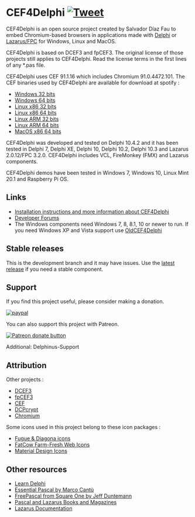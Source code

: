 # CEF4Delphi [![Tweet](https://img.shields.io/twitter/url/http/shields.io.svg?style=social)](https://twitter.com/intent/tweet?text=Use%20CEF4Delphi%20to%20embed%20Chromium-based%20browsers%20in%20your%20application&url=https://github.com/salvadordf/CEF4Delphi&via=briskbard&hashtags=cef4delphi,delphi,lazarus,fpc)
CEF4Delphi is an open source project created by Salvador Díaz Fau to embed Chromium-based browsers in applications made with [Delphi](https://www.embarcadero.com/products/delphi/starter) or [Lazarus/FPC](https://www.lazarus-ide.org/) for Windows, Linux and MacOS.

CEF4Delphi is based on DCEF3 and fpCEF3. The original license of those projects still applies to CEF4Delphi. Read the license terms in the first lines of any *.pas file.

CEF4Delphi uses CEF 91.1.16 which includes Chromium 91.0.4472.101. 
The CEF binaries used by CEF4Delphi are available for download at spotify :
* [Windows 32 bits](https://cef-builds.spotifycdn.com/cef_binary_91.1.16%2Bgc95b2a1%2Bchromium-91.0.4472.101_windows32.tar.bz2)
* [Windows 64 bits](https://cef-builds.spotifycdn.com/cef_binary_91.1.16%2Bgc95b2a1%2Bchromium-91.0.4472.101_windows64.tar.bz2)
* [Linux x86 32 bits](https://cef-builds.spotifycdn.com/cef_binary_91.1.16%2Bgc95b2a1%2Bchromium-91.0.4472.101_linux32.tar.bz2)
* [Linux x86 64 bits](https://cef-builds.spotifycdn.com/cef_binary_91.1.16%2Bgc95b2a1%2Bchromium-91.0.4472.101_linux64.tar.bz2)
* [Linux ARM 32 bits](https://cef-builds.spotifycdn.com/cef_binary_91.1.16%2Bgc95b2a1%2Bchromium-91.0.4472.101_linuxarm.tar.bz2)
* [Linux ARM 64 bits](https://cef-builds.spotifycdn.com/cef_binary_91.1.16%2Bgc95b2a1%2Bchromium-91.0.4472.101_linuxarm64.tar.bz2)
* [MacOS x86 64 bits](https://cef-builds.spotifycdn.com/cef_binary_91.1.16%2Bgc95b2a1%2Bchromium-91.0.4472.101_macosx64.tar.bz2)

CEF4Delphi was developed and tested on Delphi 10.4.2 and it has been tested in Delphi 7, Delphi XE, Delphi 10, Delphi 10.2, Delphi 10.3 and Lazarus 2.0.12/FPC 3.2.0. CEF4Delphi includes VCL, FireMonkey (FMX) and Lazarus components.

CEF4Delphi demos have been tested in Windows 7, Windows 10, Linux Mint 20.1 and Raspberry Pi OS.

## Links
* [Installation instructions and more information about CEF4Delphi](https://www.briskbard.com/index.php?lang=en&pageid=cef)
* [Developer Forums](https://www.briskbard.com/forum)
* The Windows components need Windows 7, 8, 8.1, 10 or newer to run. If you need Windows XP and Vista support use [OldCEF4Delphi](https://github.com/salvadordf/OldCEF4Delphi)

## Stable releases 
This is the development branch and it may have issues. Use the [latest release](https://github.com/salvadordf/CEF4Delphi/releases/latest) if you need a stable component.

## Support
If you find this project useful, please consider making a donation.

[![paypal](https://www.paypalobjects.com/en_US/i/btn/btn_donateCC_LG.gif)](https://www.paypal.com/cgi-bin/webscr?cmd=_s-xclick&hosted_button_id=FTSD2CCGXTD86)

You can also support this project with Patreon.

<a href="https://patreon.com/salvadordf"><img src="https://c5.patreon.com/external/logo/become_a_patron_button.png" alt="Patreon donate button" /></a>

Additional:
Delphinus-Support

## Attribution
Other projects :
* [DCEF3](https://github.com/hgourvest/dcef3) 
* [fpCEF3](https://github.com/dliw/fpCEF3)
* [CEF](https://bitbucket.org/chromiumembedded/cef/)
* [DCPcrypt](http://www.cityinthesky.co.uk/opensource/dcpcrypt/)
* [Chromium](https://chromium.googlesource.com/chromium/src/)

Some icons used in this project belong to these icon packages :
* [Fugue & Diagona icons](http://yusukekamiyamane.com/)
* [FatCow Farm-Fresh Web Icons](https://www.fatcow.com/free-icons)
* [Material Design Icons](https://github.com/google/material-design-icons) 

## Other resources
* [Learn Delphi](https://learndelphi.org/)
* [Essential Pascal by Marco Cantù](https://www.marcocantu.com/epascal/)
* [FreePascal from Square One by Jeff Duntemann](http://www.copperwood.com/pub/FreePascalFromSquareOne.pdf)
* [Pascal and Lazarus Books and Magazines](https://wiki.freepascal.org/Pascal_and_Lazarus_Books_and_Magazines)
* [Lazarus Documentation](https://wiki.freepascal.org/Lazarus_Documentation)
